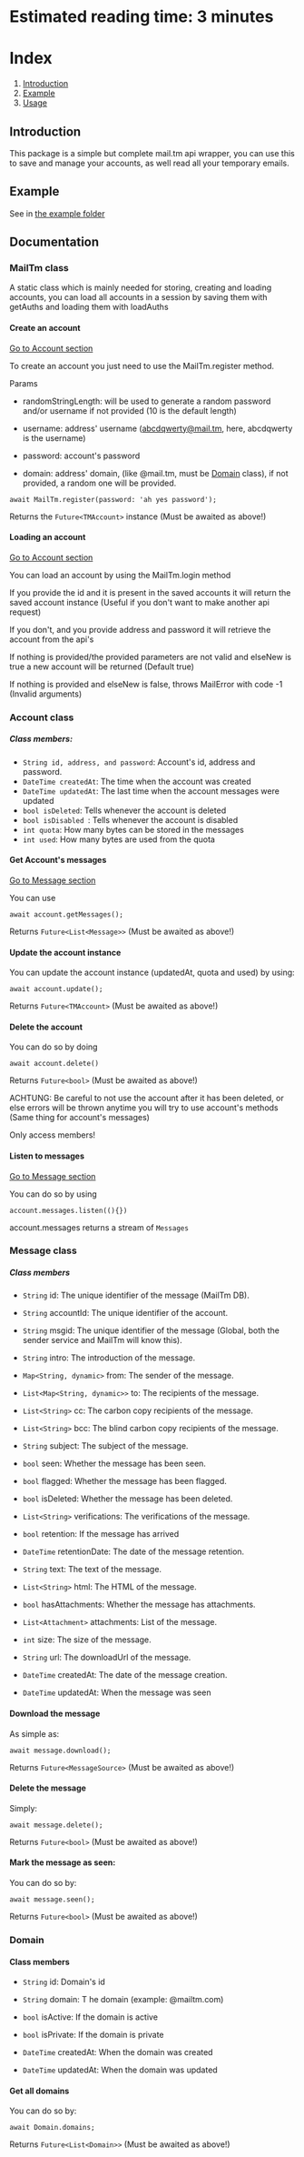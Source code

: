 # Estimated reading time: 3 minutes
# Index
1. [Introduction](#Introduction)
1. [Example](#example)
1. [Usage](#usage)

## Introduction
This package is a simple but complete mail.tm api wrapper, you can use this to save and manage your accounts, as well read all your temporary emails.

## Example
See in [the example folder](example/)

## Documentation

### MailTm class
A static class which is mainly needed for storing, creating and loading accounts, you can load all accounts in a session by saving them with getAuths and loading them with loadAuths

#### Create an account


[Go to Account section](#accounts)


To create an account you just need to use the MailTm.register method.

Params

- randomStringLength: will be used to generate a random password and/or username if not provided (10 is the default length)

- username: address' username (abcdqwerty@mail.tm, here, abcdqwerty is the username)
- password: account's password

- domain: address' domain, (like @mail.tm, must be [Domain](#domain) class), if not provided, a random one will be provided.

``await MailTm.register(password: 'ah yes password');``

Returns the ``Future<TMAccount>`` instance (Must be awaited as above!)

#### Loading an account

[Go to Account section](#accounts)

You can load an account by using the MailTm.login method

If you provide the id and it is present in the saved accounts it will return the saved account instance (Useful if you don't want to make another api request)

If you don't, and you provide address and password it will retrieve the account from the api's

If nothing is provided/the provided parameters are not valid and elseNew is true a new account will be returned (Default true)

If nothing is provided and elseNew is false, throws MailError with code -1 (Invalid arguments)

### Account class

##### Class members:

- ``String id, address, and password``: Account's id, address and password.
- ``DateTime createdAt``: The time when the account was created
- ``DateTime updatedAt``: The last time when the account messages were updated 
-  ``bool isDeleted``: Tells whenever the account is deleted
-  ``bool isDisabled ``: Tells whenever the account is disabled
-  ``int quota``: How many bytes can be stored in the messages
-  ``int used``: How many bytes are used from the quota


#### Get Account's messages

[Go to Message section](#messages)

You can use 

``await account.getMessages();``

Returns ``Future<List<Message>>`` (Must be awaited as above!)


#### Update the account instance

You can update the account instance (updatedAt, quota and used) by using:

``await account.update();``

Returns ``Future<TMAccount>`` (Must be awaited as above!) 

#### Delete the account

You can do so by doing 

``await account.delete()``

Returns ``Future<bool>`` (Must be awaited as above!) 

ACHTUNG: Be careful to not use the account after it has been deleted, or else errors will be thrown anytime you will try to use account's methods (Same thing for account's messages)

Only access members! 


#### Listen to messages

[Go to Message section](#messages)

You can do so by using

``account.messages.listen((){})``

account.messages returns a stream of ``Messages``

### Message class

##### Class members

  - ``String`` id: The unique identifier of the message (MailTm DB).

  - ``String`` accountId: The unique identifier of the account.

  - ``String`` msgid: The unique identifier of the message (Global, both the sender service and MailTm will know this).

  - ``String`` intro: The introduction of the message.

  - ``Map<String, dynamic>`` from: The sender of the message.

  - ``List<Map<String, dynamic>>`` to: The recipients of the message.

  - ``List<String>`` cc: The carbon copy recipients of the message.

  - ``List<String>`` bcc: The blind carbon copy recipients of the message.

  - ``String`` subject: The subject of the message.

  - ``bool`` seen: Whether the message has been seen.

  - ``bool`` flagged: Whether the message has been flagged.

  - ``bool`` isDeleted: Whether the message has been deleted.

  - ``List<String>`` verifications: The verifications of the message.

  - ``bool`` retention: If the message has arrived

  - ``DateTime`` retentionDate: The date of the message retention.

  - ``String`` text: The text of the message.

  - ``List<String>`` html: The HTML of the message.

  - ``bool`` hasAttachments: Whether the message has attachments.

  - ``List<Attachment>`` attachments: List of the message.

  - ``int`` size: The size of the message.

  - ``String`` url: The downloadUrl of the message.

  - ``DateTime`` createdAt: The date of the message creation.

  - ``DateTime`` updatedAt: When the message was seen

#### Download the message

As simple as:

``await message.download();``

Returns ``Future<MessageSource>`` (Must be awaited as above!)

#### Delete the message

Simply: 

``await message.delete();``

Returns ``Future<bool>`` (Must be awaited as above!)


#### Mark the message as seen:

You can do so by:

``await message.seen();``

Returns ``Future<bool>`` (Must be awaited as above!)


### Domain

#### Class members

  - ``String`` id: Domain's id

  - ``String`` domain: T  he domain (example: @mailtm.com)

  - ``bool`` isActive: If the domain is active

  - ``bool`` isPrivate: If the domain is private

  - ``DateTime`` createdAt: When the domain was created

  - ``DateTime`` updatedAt: When the domain was updated
  
#### Get all domains

You can do so by:

``await Domain.domains;``

Returns ``Future<List<Domain>>`` (Must be awaited as above!)

